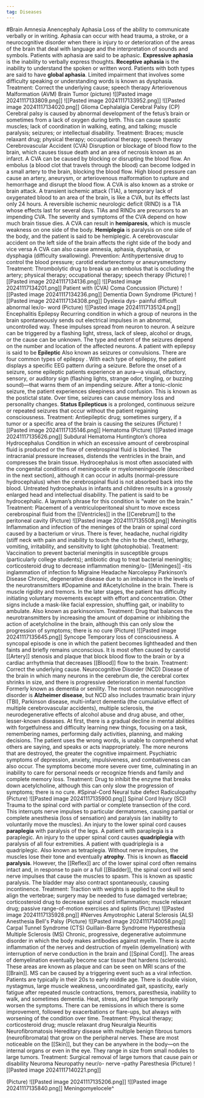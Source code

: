 ```yaml
---
tag: Diseases
---
```

#Brain
	Amnesia
	Anencephaly
	Aphasia
		Loss of the ability to communicate verbally or in writing. Aphasia can occur with head trauma, a stroke, or a neurocognitive disorder when there is injury to or deterioration of the areas of the brain that deal with language and the interpretation of sounds and symbols. Patients with aphasia are said to be aphasic. 
		**Expressive aphasia** is the inability to verbally express thoughts. 
		**Receptive aphasia** is the inability to understand the spoken or written word. 
		Patients with both types are said to have **global aphasia**. Limited impairment that involves some difficulty speaking or understanding words is known as dysphasia. 
		Treatment: Correct the underlying cause; speech therapy
	Arteriovenous Malformation (AVM)
	Brain Tumor
		(picture)
			![[Pasted image 20241117133809.png]]
			![[Pasted image 20241117133952.png]]
			![[Pasted image 20241117134020.png]]
			Glioma
	Cephalalgia
	Cerebral Palsy (CP)
		Cerebral palsy is caused by abnormal development of the fetus’s brain or sometimes from a lack of oxygen during birth. This can cause spastic muscles; lack of coordination in walking, eating, and talking; muscle paralysis; seizures; or intellectual disability. 
		Treatment: Braces; muscle relaxant drug; physical therapy; occupational therapy; speech therapy
	Cerebrovascular Accident (CVA)
		Disruption or blockage of blood flow to the brain, which causes tissue death and an area of necrosis known as an infarct. A CVA can be caused by blocking or disrupting the blood flow. An embolus (a blood clot that travels through the blood) can become lodged in a small artery to the brain, blocking the blood flow. High blood pressure can cause an artery, aneurysm, or arteriovenous malformation to rupture and hemorrhage and disrupt the blood flow. A CVA is also known as a stroke or brain attack. A transient ischemic attack (TIA), a temporary lack of oxygenated blood to an area of the brain, is like a CVA, but its effects last only 24 hours. A reversible ischemic neurologic deficit (RIND) is a TIA whose effects last for several days. TIAs and RINDs are precursors to an impending CVA. The severity and symptoms of the CVA depend on how much brain tissue dies. A CVA can result in **hemiparesis**, which is muscle weakness on one side of the body. **Hemiplegia** is paralysis on one side of the body, and the patient is said to be hemiplegic. A cerebrovascular accident on the left side of the brain affects the right side of the body and vice versa A CVA can also cause amnesia, aphasia, dysphasia, or dysphagia (difficulty swallowing). Prevention: Antihypertensive drug to control the blood pressure; carotid endarterectomy or aneurysmectomy 
		Treatment: Thrombolytic drug to break up an embolus that is occluding the artery; physical therapy; occupational therapy; speech therapy
		(Picture)
			![[Pasted image 20241117134136.png]]
			![[Pasted image 20241117134201.png]]
			Patient with (CVA)
	Coma
	Concussion
		(Picture)
			![[Pasted image 20241117134236.png]]
	Dementia
	Down Syndrome
		(Picture)
			![[Pasted image 20241117134308.png]]
	Dyslexia
		dys- painful difficult abnormal
		lex/o- word 
		 (Picture)
			 ![[Pasted image 20241117135124.png]]
	Encephalitis
	Epilepsy
		Recurring condition in which a group of neurons in the brain spontaneously sends out electrical impulses in an abnormal, uncontrolled way. These impulses spread from neuron to neuron. A seizure can be triggered by a flashing light, stress, lack of sleep, alcohol or drugs, or the cause can be unknown. The type and extent of the seizures depend on the number and location of the affected neurons. A patient with epilepsy is said to be
		**Epileptic**
			Also known as seizures or convulsions. There are four common types of epilepsy . With each type of epilepsy, the patient displays a specific EEG pattern during a seizure. Before the onset of a seizure, some epileptic patients experience an aura—a visual, olfactory, sensory, or auditory sign (flashing lights, strange odor, tingling, or buzzing sound)—that warns them of an impending seizure. After a tonic-clonic seizure, the patient experiences sleepiness and confusion. This is known as the postictal state. Over time, seizures can cause memory loss and personality changes.
		**Status Epilepticus**
			is a prolonged, continuous seizure or repeated seizures that occur without the patient regaining consciousness. 
			Treatment: Antiepileptic drug; sometimes surgery, if a tumor or a specific area of the brain is causing the seizures
		(Picture)
			![[Pasted image 20241117135146.png]]
	Hematoma
		(Picture)
			![[Pasted image 20241117135626.png]]
			Subdural Hematoma
	Huntington’s chorea
	Hydrocephalus
		Condition in which an excessive amount of cerebrospinal fluid is produced or the flow of cerebrospinal fluid is blocked. The intracranial pressure increases, distends the ventricles in the brain, and compresses the brain tissue. Hydrocephalus is most often associated with the congenital conditions of meningocele or myelomeningocele (described in the next section), although it can occur in adults (normal-pressure hydrocephalus) when the cerebrospinal fluid is not absorbed back into the blood. Untreated hydrocephalus in infants and children results in a grossly enlarged head and intellectual disability. The patient is said to be hydrocephalic. A layman’s phrase for this condition is “water on the brain.”
		Treatment: Placement of a ventriculoperitoneal shunt to move excess cerebrospinal fluid from the [[Ventricles]] in the [[Cerebrum]] to the peritoneal cavity
		(Picture)
			![[Pasted image 20241117135508.png]]
	Meningitis
		Inflammation and infection of the meninges of the brain or spinal cord caused by a bacterium or virus. There is fever, headache, nuchal rigidity (stiff neck with pain and inability to touch the chin to the chest), lethargy, vomiting, irritability, and sensitivity to light (photophobia). 
		Treatment: Vaccination to prevent bacterial meningitis in susceptible groups (particularly college students); antibiotic drug to treat bacterial meningitis; corticosteroid drug to decrease inflammation
		mening/o- [[Meninges]]
		-itis inglammation of infection fo
	Migraine Headache
	Narcolepsy
	Parkinson’s Disease
		Chronic, degenerative disease due to an imbalance in the levels of the neurotransmitters #Dopamine and #Acetylcholine  in the brain. There is muscle rigidity and tremors. In the later stages, the patient has difficulty initiating voluntary movements except with effort and concentration. Other signs include a mask-like facial expression, shuffling gait, or inability to ambulate. Also known as parkinsonism. 
		Treatment: Drug that balances the neurotransmitters by increasing the amount of dopamine or inhibiting the action of acetylcholine in the brain, although this can only slow the progression of symptoms; there is no cure
		(Picture)
			![[Pasted image 20241117135645.png]]
	Syncope
		Temporary loss of consciousness. A syncopal episode is one in which the patient becomes lightheaded and then faints and briefly remains unconscious. It is most often caused by carotid [[Artery]] stenosis and plaque that block blood flow to the brain or by a cardiac arrhythmia that decreases [[Blood]] flow to the brain. 
		Treatment: Correct the underlying cause.
	Neurocognitive Disorder (NCD)
		Disease of the brain in which many neurons in the cerebrum die, the cerebral cortex shrinks in size, and there is progressive deterioration in mental function Formerly known as dementia or senility. The most common neurocognitive disorder is **Alzheimer disease**, but NCD also includes traumatic brain injury (TBI), Parkinson disease, multi-infarct dementia (the cumulative effect of multiple cerebrovascular accidents), multiple sclerosis, the neurodegenerative effects of alcohol abuse and drug abuse, and other, lesser-known diseases. At first, there is a gradual decline in mental abilities with forgetfulness and difficulty learning new things, focusing on a task, remembering names, performing daily activities, planning, and making decisions. The patient uses the wrong words, is unable to comprehend what others are saying, and speaks or acts inappropriately. The more neurons that are destroyed, the greater the cognitive impairment. Psychiatric symptoms of depression, anxiety, impulsiveness, and combativeness can also occur. The symptoms become more severe over time, culminating in an inability to care for personal needs or recognize friends and family and complete memory loss. Treatment: Drug to inhibit the enzyme that breaks down acetylcholine, although this can only slow the progression of symptoms; there is no cure.
#Spinal-Cord 
	Neural tube defect
	Radiculopathy
		(Picture)
			![[Pasted image 20241117135900.png]]
	Spinal Cord Injury (SCI)
		Trauma to the spinal cord with partial or complete transection of the cord. This interrupts nerve impulses to particular dermatomes, causing partial or complete anesthesia (loss of sensation) and paralysis (an inability to voluntarily move the muscles). An injury to the lower spinal cord causes **paraplegia** with paralysis of the legs. A patient with paraplegia is a paraplegic. An injury to the upper spinal cord causes **quadriplegia** with paralysis of all four extremities. A patient with quadriplegia is a quadriplegic. Also known as tetraplegia. Without nerve impulses, the muscles lose their tone and eventually **atrophy**. This is known as **flaccid paralysis**. However, the [[Reflex]] arc of the lower spinal cord often remains intact and, in response to pain or a full [[Bladder]], the spinal cord will send nerve impulses that cause the muscles to spasm. This is known as spastic paralysis. The bladder may also contract spontaneously, causing incontinence. Treatment: Traction with weights is applied to the skull to align the vertebrae; surgery may be needed to fuse damaged vertebrae; corticosteroid drug to decrease spinal cord inflammation; muscle relaxant drug; passive range-of-motion exercises and splints
		(Picture)
			![[Pasted image 20241117135928.png]]
#Nerves 
	Amyotrophic Lateral Sclerosis (ALS)
	Anesthesia
	Bell's Palsy
		(Picture)
			![[Pasted image 20241117140058.png]]
	Carpal Tunnel Syndrome (CTS)
	Guillain-Barre Syndrome
	Hyperesthesia
	Multiple Sclerosis (MS)
		Chronic, progressive, degenerative autoimmune disorder in which the body makes antibodies against myelin. There is acute inflammation of the nerves and destruction of myelin (demyelination) with interruption of nerve conduction in the brain and [[Spinal Cord]]. The areas of demyelination eventually become scar tissue that hardens (sclerosis). These areas are known as plaque and can be seen on MRI scans of the [[Brain]]. MS can be caused by a triggering event such as a viral infection. Patients are typically in their 20s to early middle age. There is double vision, nystagmus, large muscle weakness, uncoordinated gait, spasticity, early fatigue after repeated muscle contractions, tremors, paresthesia, inability to walk, and sometimes dementia. Heat, stress, and fatigue temporarily worsen the symptoms. There can be remissions in which there is some improvement, followed by exacerbations or flare-ups, but always with worsening of the condition over time.
		Treatment: Physical therapy; corticosteroid drug; muscle relaxant drug
	Neuralgia
	Neuritis
	Neurofibromatosis
		Hereditary disease with multiple benign fibrous tumors (neurofibromata) that grow on the peripheral nerves. These are most noticeable on the [[Skin]], but they can be anywhere in the body—on the internal organs or even in the eye. They range in size from small nodules to large tumors. 
		Treatment: Surgical removal of large tumors that cause pain or disability
	Neuroma
	Neuropathy
		neur/o- nerve
		–pathy
	Paresthesia
		(Picture)
			![[Pasted image 20241117140221.png]]


(Picture)
	![[Pasted image 20241117135206.png]]
	![[Pasted image 20241117135840.png]]
	Meningomyelocele^
	











